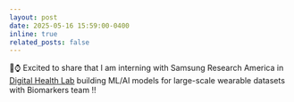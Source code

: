 ```yaml
---
layout: post
date: 2025-05-16 15:59:00-0400
inline: true
related_posts: false
---
```


🎉⌚ Excited to share that I am interning with Samsung Research America in [Digital Health Lab](https://sra.samsung.com/research-area/digital-health/) building ML/AI models for large-scale wearable datasets with Biomarkers team !!
